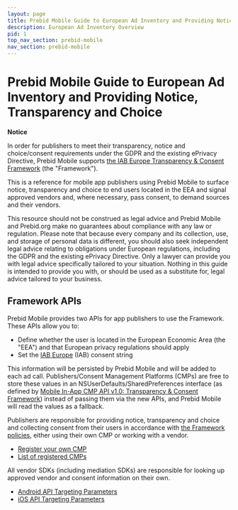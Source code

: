 ```yaml
---
layout: page
title: Prebid Mobile Guide to European Ad Inventory and Providing Notice, Transparency and Choice
description: European Ad Inventory Overview
pid: 1
top_nav_section: prebid-mobile
nav_section: prebid-mobile
---
```



<div class="bs-docs-section" markdown="1">

# Prebid Mobile Guide to European Ad Inventory and Providing Notice, Transparency and Choice

<div class="alert alert-danger" role="alert">
  <strong>Notice</strong>
  <p>
  In order for publishers to meet their transparency, notice and choice/consent requirements under the GDPR and the existing ePrivacy Directive, Prebid Mobile supports <a href="http:///advertisingconsent.eu/">the IAB Europe Transparency & Consent Framework</a> (the "Framework").  
  </p>
  <p>
  This is a reference for mobile app publishers using Prebid Mobile to surface notice, transparency and choice to end users located in the EEA and signal approved vendors and, where necessary, pass consent, to demand sources and their vendors.  
  </p>
  <p>
  This resource should not be construed as legal advice and Prebid Mobile and Prebid.org make no guarantees about compliance with any law or regulation.  Please note that because every company and its collection, use, and storage of personal data is different, you should also seek independent legal advice relating to obligations under European regulations, including the GDPR and the existing ePrivacy Directive. Only a lawyer can provide you with legal advice specifically tailored to your situation. Nothing in this guide is intended to provide you with, or should be used as a substitute for, legal advice tailored to your business.  
  </p>      
</div>

## Framework APIs

Prebid Mobile provides two APIs for app publishers to use the Framework. These APIs allow you to:

-   Define whether the user is located in the European Economic Area (the "EEA") and that European privacy regulations should apply
-   Set the [IAB Europe](https://www.iabeurope.eu/) (IAB) consent string

This information will be persisted by Prebid Mobile and will be added to each ad call. Publishers/Consent Management Platforms (CMPs) are free to store these values in an NSUserDefaults/SharedPreferences interface (as defined by [Mobile In-App CMP API v1.0: Transparency & Consent Framework](https://github.com/InteractiveAdvertisingBureau/GDPR-Transparency-and-Consent-Framework/blob/master/Mobile%20In-App%20Consent%20APIs%20v1.0%20Draft%20for%20Public%20Comment.md)) instead of passing them via the new APIs, and Prebid Mobile will read the values as a fallback.

Publishers are responsible for providing notice, transparency and choice and collecting consent from their users in accordance with [the Framework policies](http://advertisingconsent.eu/), either using their own CMP or working with a vendor.

-   [Register your own CMP](https://register.consensu.org/CMP)
-   [List of registered CMPs](http://advertisingconsent.eu/iab-europe-transparency-consent-framework-list-of-registered-cmps/)

All vendor SDKs (including mediation SDKs) are responsible for looking up approved vendor and consent information on their own.

-   [Android API Targeting Parameters]({{site.github.url}}/prebid-mobile/targeting-params-android.html)
-   [iOS API Targeting Parameters]({{site.github.url}}/prebid-mobile/targeting-params-ios.html)


</div>
